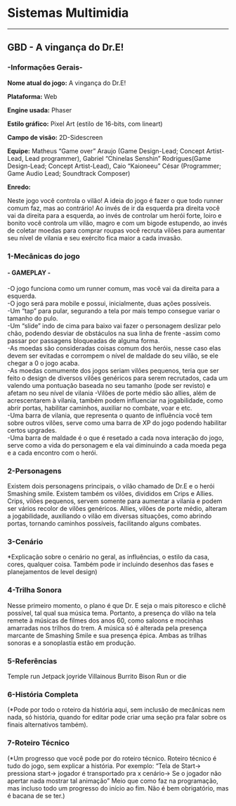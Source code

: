 # Sistemas Multimidia 
____________________________

## GBD - A vingança do Dr.E! 

### -Informações Gerais- 
 
 
**Nome atual do jogo:** A vingança do Dr.E! 


**Plataforma:** Web


**Engine usada:** Phaser 


**Estilo gráfico:** Pixel Art (estilo de 16-bits, com lineart) 


**Campo de visão:** 2D-Sidescreen  


**Equipe:** Matheus “Game over” Araujo (Game Design-Lead; Concept Artist-Lead, Lead programmer), Gabriel “Chinelas Senshin” Rodrigues(Game Design-Lead; Concept Artist-Lead), Caio “Kaioneeu” César (Programmer; Game Audio Lead; Soundtrack Composer)


**Enredo:** 

Neste jogo você controla o vilão! A ideia do jogo é fazer o que todo runner comum faz, mas ao contrário! Ao invés de ir da esquerda pra direita você vai da direita para a esquerda, ao invés de controlar um herói forte, loiro e bonito você controla um vilão, magro e com um bigode estupendo, ao invés de coletar moedas para comprar roupas você recruta vilões para aumentar seu nível de vilania e seu exército fica maior a cada invasão. 


### 1-Mecânicas do jogo  

#### - GAMEPLAY - 


-O jogo funciona como um runner comum, mas você vai da direita para a esquerda.  <br>
-O jogo será para mobile e possui, inicialmente, duas ações possíveis.  <br>
-Um “tap” para pular, segurando a tela por mais tempo consegue variar o tamanho do pulo.  <br>
-Um “slide” indo de cima para baixo vai fazer o personagem deslizar pelo chão, podendo desviar de obstáculos na sua linha de frente -assim como passar por passagens bloqueadas de alguma forma.  <br>
-As moedas são consideradas coisas comum dos heróis, nesse caso elas devem ser evitadas e corrompem o nível de maldade do seu vilão, se ele chegar a 0 o jogo acaba.  <br>
-As moedas comumente dos jogos seriam vilões pequenos, teria que ser feito o design de diversos vilões genéricos para serem recrutados, cada um valendo uma pontuação baseada no seu tamanho (pode ser revisto) e afetam no seu nível de vilania
-Vilões de porte médio são allies, além de acrescentarem à vilania, também podem influenciar na jogabilidade, como abrir portas, habilitar caminhos, auxiliar no combate, voar e etc.  <br>
-Uma barra de vilania, que representa o quanto de influência você tem sobre outros vilões, serve como uma barra de XP do jogo podendo habilitar certos upgrades.  <br>
-Uma barra de maldade é o que é resetado a cada nova interação do jogo, serve como a vida do personagem e ela vai diminuindo a cada moeda pega e a cada encontro com o herói.  <br>



### 2-Personagens  



Existem dois personagens principais, o vilão chamado de Dr.E e o herói Smashing smile. Existem também os vilões, divididos em Crips e Allies. Crips, vilões pequenos, servem somente para aumentar a vilania e podem ser vários recolor de vilões genéricos. Allies, vilões de porte médio, alteram a jogabilidade, auxiliando o vilão em diversas situações, como abrindo portas, tornando caminhos possíveis, facilitando alguns combates.


### 3-Cenário 

*Explicação sobre o cenário no geral, as influências, o estilo da casa, cores, qualquer coisa. Também pode ir incluindo desenhos das fases e planejamentos de level design) 


### 4-Trilha Sonora  

Nesse primeiro momento, o plano é que Dr. E seja o mais pitoresco e clichê possível, tal qual sua música tema. Portanto, a presença do vilão na tela remete à músicas de filmes dos anos 60, como saloons e mocinhas amarradas nos trilhos do trem. A música só é alterada pela presença marcante de Smashing Smile e sua presença épica. Ambas as trilhas sonoras e a sonoplastia estão em produção.  


### 5-Referências  

Temple run 
Jetpack joyride 
Villainous 
Burrito Bison 
Run or die 


### 6-História Completa 


(*Pode por todo o roteiro da história aqui, sem inclusão de mecânicas nem nada, só história, quando for editar pode criar uma seção pra falar sobre os finais alternativos também).   


### 7-Roteiro Técnico  


(*Um progresso que você pode por do roteiro técnico. Roteiro técnico é tudo do jogo, sem explicar a história. Por exemplo: “Tela de Start→ pressiona start→ jogador é transportado pra x cenário→ Se o jogador não apertar nada mostrar tal animação” Meio que como faz na programação, mas incluso todo um progresso do início ao fim. Não é bem obrigatório, mas é bacana de se ter.)

